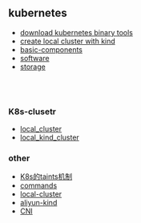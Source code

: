 ## kubernetes

* [download kubernetes binary tools](download.kubernetes.binary.tools.md)
* [create local cluster with kind](create.local.cluster.with.kind.md)
* [basic-components](basic/README.md)
* [software](software/README.md)
* [storage](storage/README.md)

<br/><br/>

### K8s-clusetr
* [local_cluster](local_cluster/README.md)
* [local_kind_cluster](local_kind_cluster/README.md)


### other
* [K8s的taints机制]()
* [commands](commands.md)
* [local-cluster](local_cluster/README.md)
* [aliyun-kind](aliyun-kind/README.md)
* [CNI](resources/cni.md)
